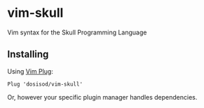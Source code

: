 # vim-skull

Vim syntax for the Skull Programming Language

## Installing

Using [Vim Plug](https://github.com/junegunn/vim-plug):

```vimscript
Plug 'dosisod/vim-skull'
```

Or, however your specific plugin manager handles dependencies.